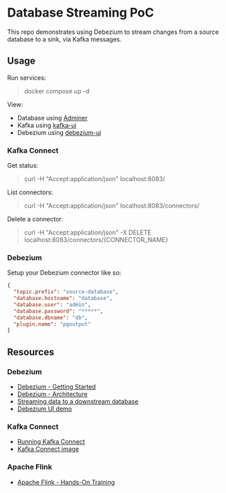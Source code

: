 # Database Streaming PoC

This repo demonstrates using Debezium to stream changes from a source database to a sink, via Kafka messages.

## Usage

Run services:

> docker compose up -d

View:

- Database using [Adminer](http://localhost:10000/?pgsql=database&username=admin)
- Kafka using [kafka-ui](http://localhost:10001/)
- Debezium using [debezium-ui](http://localhost:10002/)

### Kafka Connect

Get status:

> curl -H "Accept:application/json" localhost:8083/

List connectors:

> curl -H "Accept:application/json" localhost:8083/connectors/

Delete a connector:

> curl -H "Accept:application/json" -X DELETE localhost:8083/connectors/{CONNECTOR_NAME}

### Debezium

Setup your Debezium connector like so:

``` json
{
  "topic.prefix": "source-database",
  "database.hostname": "database",
  "database.user": "admin",
  "database.password": "*****",
  "database.dbname": "db",
  "plugin.name": "pgoutput"
}
```

## Resources

### Debezium

- [Debezium - Getting Started](https://debezium.io/documentation/reference/stable/tutorial.html)
- [Debezium - Architecture](https://debezium.io/documentation/reference/stable/architecture.html)
- [Streaming data to a downstream database](https://debezium.io/blog/2017/09/25/streaming-to-another-database/)
- [Debezium UI demo](https://github.com/debezium/debezium-examples/tree/main/ui-demo)

### Kafka Connect

- [Running Kafka Connect](https://kafka.apache.org/documentation/#connect_running)
- [Kafka Connect image](https://hub.docker.com/r/debezium/connect)

### Apache Flink

- [Apache Flink - Hands-On Training](https://nightlies.apache.org/flink/flink-docs-release-1.20/docs/learn-flink/overview/)

